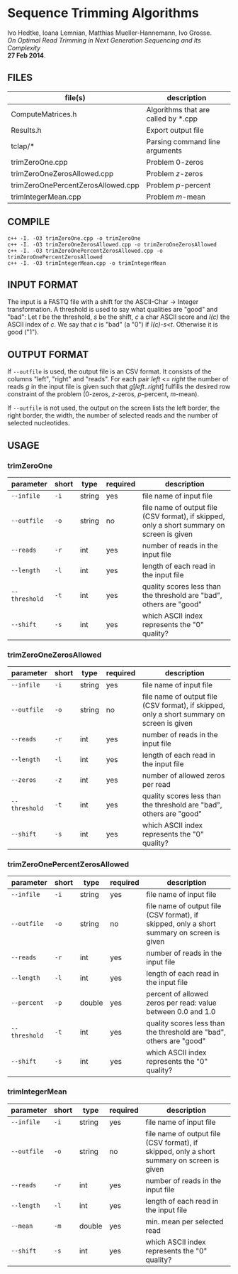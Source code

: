 # Sequence Trimming Algorithms
Ivo Hedtke, Ioana Lemnian, Matthias Mueller-Hannemann, Ivo Grosse.  
*On Optimal Read Trimming in Next Generation Sequencing and Its Complexity*  
**27 Feb 2014**.

## FILES
| file(s)                            | description                         |
| ---------------------------------- | ----------------------------------- |
| ComputeMatrices.h                  | Algorithms that are called by *.cpp |
| Results.h                          | Export output file                  |
| tclap/\*                           | Parsing command line arguments      |
| trimZeroOne.cpp                    | Problem 0-zeros                     |
| trimZeroOneZerosAllowed.cpp        | Problem *z*-zeros                   |
| trimZeroOnePercentZerosAllowed.cpp | Problem *p*-percent                 |
| trimIntegerMean.cpp                | Problem *m*-mean                    |

## COMPILE
```
c++ -I. -O3 trimZeroOne.cpp -o trimZeroOne
c++ -I. -O3 trimZeroOneZerosAllowed.cpp -o trimZeroOneZerosAllowed
c++ -I. -O3 trimZeroOnePercentZerosAllowed.cpp -o trimZeroOnePercentZerosAllowed
c++ -I. -O3 trimIntegerMean.cpp -o trimIntegerMean
```

## INPUT FORMAT
The input is a FASTQ file with a shift for
the ASCII-Char -> Integer transformation. A threshold is used to say what qualities
are "good" and "bad": Let *t* be the threshold, *s* be the shift, *c* a char ASCII
score and *I(c)* the ASCII index of *c*. We say that *c* is "bad" (a "0") if *I(c)-s<t*.
Otherwise it is good ("1").

## OUTPUT FORMAT
If `--outfile` is used, the output file is an CSV format. It consists of the
columns "left", "right" and "reads". For each pair *left* <= *right* the number of
reads *g* in the input file is given such that *g*[*left*..*right*] fulfills the desired row constraint of the problem (0-zeros, *z*-zeros, *p*-percent, *m*-mean).

If `--outfile` is not used, the output on the screen lists the left border, the
right border, the width, the number of selected reads and the number of selected nucleotides.

## USAGE
### trimZeroOne
| parameter     | short | type   | required | description                                                                                |
| ------------- | ----- | ------ | -------- | ------------------------------------------------------------------------------------------ |
| `--infile`    | `-i`  | string | yes      | file name of input file                                                                    |
| `--outfile`   | `-o`  | string | no       | file name of output file (CSV format), if skipped, only a short summary on screen is given |
| `--reads`     | `-r`  | int    | yes      | number of reads in the input file                                                          |
| `--length`    | `-l`  | int    | yes      | length of each read in the input file                                                      |
| `--threshold` | `-t`  | int    | yes      | quality scores less than the threshold are "bad", others are "good"                        |
| `--shift`     | `-s`  | int    | yes      | which ASCII index represents the "0" quality?                                              |

### trimZeroOneZerosAllowed
| parameter     | short | type   | required | description                                                                                |
| ------------- | ----- | ------ | -------- | ------------------------------------------------------------------------------------------ |
| `--infile`    | `-i`  | string | yes      | file name of input file                                                                    |
| `--outfile`   | `-o`  | string | no       | file name of output file (CSV format), if skipped, only a short summary on screen is given |
| `--reads`     | `-r`  | int    | yes      | number of reads in the input file                                                          |
| `--length`    | `-l`  | int    | yes      | length of each read in the input file                                                      |
| `--zeros`     | `-z`  | int    | yes      | number of allowed zeros per read                                                           |
| `--threshold` | `-t`  | int    | yes      | quality scores less than the threshold are "bad", others are "good"                        |
| `--shift`     | `-s`  | int    | yes      | which ASCII index represents the "0" quality?                                              |

### trimZeroOnePercentZerosAllowed
| parameter     | short | type   | required | description                                                                                |
| ------------- | ----- | ------ | -------- | ------------------------------------------------------------------------------------------ |
| `--infile`    | `-i`  | string | yes      | file name of input file                                                                    |
| `--outfile`   | `-o`  | string | no       | file name of output file (CSV format), if skipped, only a short summary on screen is given |
| `--reads`     | `-r`  | int    | yes      | number of reads in the input file                                                          |
| `--length`    | `-l`  | int    | yes      | length of each read in the input file                                                      |
| `--percent`   | `-p`  | double | yes      | percent of allowed zeros per read: value between 0.0 and 1.0                               |
| `--threshold` | `-t`  | int    | yes      | quality scores less than the threshold are "bad", others are "good"                        |
| `--shift`     | `-s`  | int    | yes      | which ASCII index represents the "0" quality?                                              |


### trimIntegerMean
| parameter     | short | type   | required | description                                                                                |
| ------------- | ----- | ------ | -------- | ------------------------------------------------------------------------------------------ |
| `--infile`    | `-i`  | string | yes      | file name of input file                                                                    |
| `--outfile`   | `-o`  | string | no       | file name of output file (CSV format), if skipped, only a short summary on screen is given |
| `--reads`     | `-r`  | int    | yes      | number of reads in the input file                                                          |
| `--length`    | `-l`  | int    | yes      | length of each read in the input file                                                      |
| `--mean`      | `-m`  | double | yes      | min. mean per selected read                                                                |
| `--shift`     | `-s`  | int    | yes      | which ASCII index represents the "0" quality?                                              |